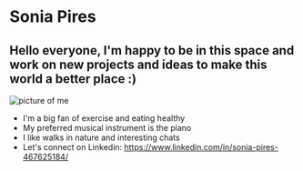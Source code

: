 # **Sonia Pires**
## Hello everyone, I'm happy to be in this space and work on new projects and ideas to make this world a better place :)
![picture of me](_MG_1247.jpg)
* I'm a big fan of exercise and eating healthy
* My preferred musical instrument is the piano
* I like walks in nature and interesting chats
* Let's connect on Linkedin: https://www.linkedin.com/in/sonia-pires-467625184/

